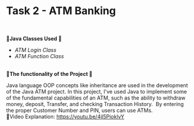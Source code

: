 <h1>Task 2 - ATM Banking </h1><br>

<b>&#127797;Java Classes Used &#127797;</b>
<br><i>
<ul>
<li>ATM Login Class</li> 
<li>ATM Function Class</li>
</i></ul>
<br>
<b>&#127793;The functionality of the Project &#127793;</b><br>

Java language OOP concepts like inheritance are used in the development of the Java ATM project. In this project, I've used Java to implement some of the fundamental capabilities of an ATM, such as the ability to withdraw money, deposit, Transfer, and checking Transaction History.  By entering the proper Customer Number and PIN, users can use ATMs.<br>
&#128206;Video Explanation: https://youtu.be/4jl5PioklvY  
